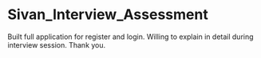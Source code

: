 # Sivan_Interview_Assessment

Built full application for register and login. Willing to explain in detail during interview session.
Thank you.
